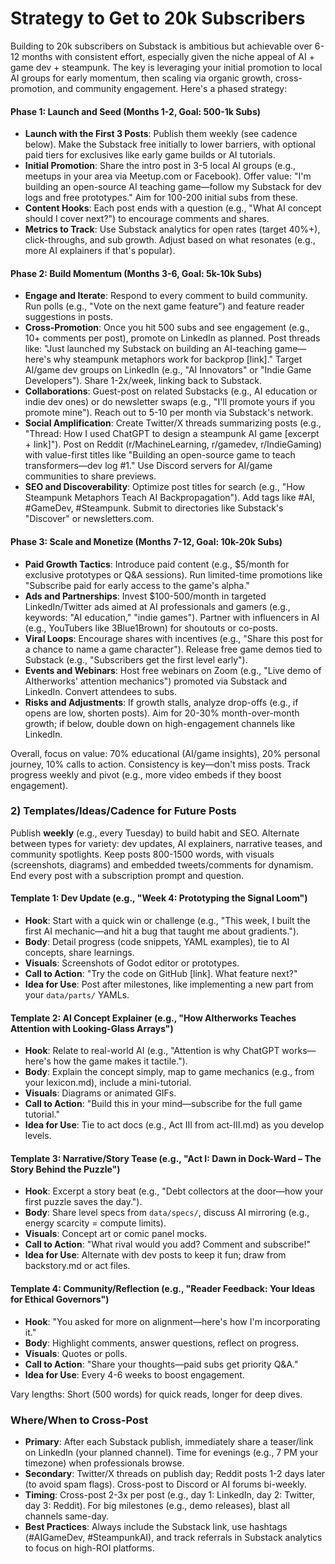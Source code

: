 # Strategy to Get to 20k Subscribers
Building to 20k subscribers on Substack is ambitious but achievable over 6-12 months with consistent effort, especially given the niche appeal of AI + game dev + steampunk. The key is leveraging your initial promotion to local AI groups for early momentum, then scaling via organic growth, cross-promotion, and community engagement. Here's a phased strategy:

#### Phase 1: Launch and Seed (Months 1-2, Goal: 500-1k Subs)
- **Launch with the First 3 Posts**: Publish them weekly (see cadence below). Make the Substack free initially to lower barriers, with optional paid tiers for exclusives like early game builds or AI tutorials.
- **Initial Promotion**: Share the intro post in 3-5 local AI groups (e.g., meetups in your area via Meetup.com or Facebook). Offer value: "I'm building an open-source AI teaching game—follow my Substack for dev logs and free prototypes." Aim for 100-200 initial subs from these.
- **Content Hooks**: Each post ends with a question (e.g., "What AI concept should I cover next?") to encourage comments and shares.
- **Metrics to Track**: Use Substack analytics for open rates (target 40%+), click-throughs, and sub growth. Adjust based on what resonates (e.g., more AI explainers if that's popular).

#### Phase 2: Build Momentum (Months 3-6, Goal: 5k-10k Subs)
- **Engage and Iterate**: Respond to every comment to build community. Run polls (e.g., "Vote on the next game feature") and feature reader suggestions in posts.
- **Cross-Promotion**: Once you hit 500 subs and see engagement (e.g., 10+ comments per post), promote on LinkedIn as planned. Post threads like: "Just launched my Substack on building an AI-teaching game—here's why steampunk metaphors work for backprop [link]." Target AI/game dev groups on LinkedIn (e.g., "AI Innovators" or "Indie Game Developers"). Share 1-2x/week, linking back to Substack.
- **Collaborations**: Guest-post on related Substacks (e.g., AI education or indie dev ones) or do newsletter swaps (e.g., "I'll promote yours if you promote mine"). Reach out to 5-10 per month via Substack's network.
- **Social Amplification**: Create Twitter/X threads summarizing posts (e.g., "Thread: How I used ChatGPT to design a steampunk AI game [excerpt + link]"). Post on Reddit (r/MachineLearning, r/gamedev, r/IndieGaming) with value-first titles like "Building an open-source game to teach transformers—dev log #1." Use Discord servers for AI/game communities to share previews.
- **SEO and Discoverability**: Optimize post titles for search (e.g., "How Steampunk Metaphors Teach AI Backpropagation"). Add tags like #AI, #GameDev, #Steampunk. Submit to directories like Substack's "Discover" or newsletters.com.

#### Phase 3: Scale and Monetize (Months 7-12, Goal: 10k-20k Subs)
- **Paid Growth Tactics**: Introduce paid content (e.g., $5/month for exclusive prototypes or Q&A sessions). Run limited-time promotions like "Subscribe paid for early access to the game's alpha."
- **Ads and Partnerships**: Invest $100-500/month in targeted LinkedIn/Twitter ads aimed at AI professionals and gamers (e.g., keywords: "AI education," "indie games"). Partner with influencers in AI (e.g., YouTubers like 3Blue1Brown) for shoutouts or co-posts.
- **Viral Loops**: Encourage shares with incentives (e.g., "Share this post for a chance to name a game character"). Release free game demos tied to Substack (e.g., "Subscribers get the first level early").
- **Events and Webinars**: Host free webinars on Zoom (e.g., "Live demo of AItherworks' attention mechanics") promoted via Substack and LinkedIn. Convert attendees to subs.
- **Risks and Adjustments**: If growth stalls, analyze drop-offs (e.g., if opens are low, shorten posts). Aim for 20-30% month-over-month growth; if below, double down on high-engagement channels like LinkedIn.

Overall, focus on value: 70% educational (AI/game insights), 20% personal journey, 10% calls to action. Consistency is key—don't miss posts. Track progress weekly and pivot (e.g., more video embeds if they boost engagement).

### 2) Templates/Ideas/Cadence for Future Posts
Publish **weekly** (e.g., every Tuesday) to build habit and SEO. Alternate between types for variety: dev updates, AI explainers, narrative teases, and community spotlights. Keep posts 800-1500 words, with visuals (screenshots, diagrams) and embedded tweets/comments for dynamism. End every post with a subscription prompt and question.

#### Template 1: Dev Update (e.g., "Week 4: Prototyping the Signal Loom")
- **Hook**: Start with a quick win or challenge (e.g., "This week, I built the first AI mechanic—and hit a bug that taught me about gradients.").
- **Body**: Detail progress (code snippets, YAML examples), tie to AI concepts, share learnings.
- **Visuals**: Screenshots of Godot editor or prototypes.
- **Call to Action**: "Try the code on GitHub [link]. What feature next?"
- **Idea for Use**: Post after milestones, like implementing a new part from your `data/parts/` YAMLs.

#### Template 2: AI Concept Explainer (e.g., "How AItherworks Teaches Attention with Looking-Glass Arrays")
- **Hook**: Relate to real-world AI (e.g., "Attention is why ChatGPT works—here's how the game makes it tactile.").
- **Body**: Explain the concept simply, map to game mechanics (e.g., from your lexicon.md), include a mini-tutorial.
- **Visuals**: Diagrams or animated GIFs.
- **Call to Action**: "Build this in your mind—subscribe for the full game tutorial."
- **Idea for Use**: Tie to act docs (e.g., Act III from act-III.md) as you develop levels.

#### Template 3: Narrative/Story Tease (e.g., "Act I: Dawn in Dock-Ward – The Story Behind the Puzzle")
- **Hook**: Excerpt a story beat (e.g., "Debt collectors at the door—how your first puzzle saves the day.").
- **Body**: Share level specs from `data/specs/`, discuss AI mirroring (e.g., energy scarcity = compute limits).
- **Visuals**: Concept art or comic panel mocks.
- **Call to Action**: "What rival would you add? Comment and subscribe!"
- **Idea for Use**: Alternate with dev posts to keep it fun; draw from backstory.md or act files.

#### Template 4: Community/Reflection (e.g., "Reader Feedback: Your Ideas for Ethical Governors")
- **Hook**: "You asked for more on alignment—here's how I'm incorporating it."
- **Body**: Highlight comments, answer questions, reflect on progress.
- **Visuals**: Quotes or polls.
- **Call to Action**: "Share your thoughts—paid subs get priority Q&A."
- **Idea for Use**: Every 4-6 weeks to boost engagement.

Vary lengths: Short (500 words) for quick reads, longer for deep dives.

### Where/When to Cross-Post
- **Primary**: After each Substack publish, immediately share a teaser/link on LinkedIn (your planned channel). Time for evenings (e.g., 7 PM your timezone) when professionals browse.
- **Secondary**: Twitter/X threads on publish day; Reddit posts 1-2 days later (to avoid spam flags). Cross-post to Discord or AI forums bi-weekly.
- **Timing**: Cross-post 2-3x per post (e.g., day 1: LinkedIn, day 2: Twitter, day 3: Reddit). For big milestones (e.g., demo releases), blast all channels same-day.
- **Best Practices**: Always include the Substack link, use hashtags (#AIGameDev, #SteampunkAI), and track referrals in Substack analytics to focus on high-ROI platforms.
